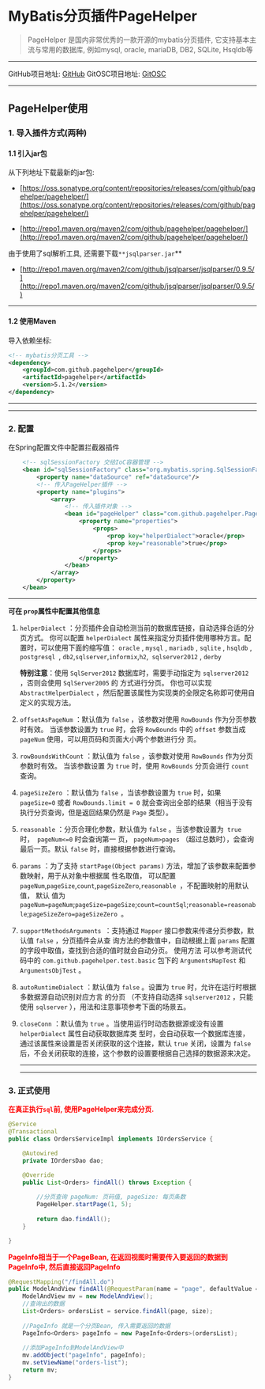 # MyBatis分页插件PageHelper
> PageHelper 是国内非常优秀的一款开源的mybatis分页插件, 它支持基本主流与常用的数据库, 例如mysql, oracle, mariaDB, DB2, SQLite, Hsqldb等
***

GitHub项目地址: [GitHub](https://github.com/pagehelper/Mybatis-PageHelper)
GitOSC项目地址: [GitOSC](http://git.oschina.net/free/Mybatis_PageHelper)
***

## PageHelper使用

### 1. 导入插件方式(两种)

#### 1.1 引入jar包

从下列地址下载最新的jar包:

* [https://oss.sonatype.org/content/repositories/releases/com/github/pagehelper/pagehelper/](https://oss.sonatype.org/content/repositories/releases/com/github/pagehelper/pagehelper/)

* [http://repo1.maven.org/maven2/com/github/pagehelper/pagehelper/](http://repo1.maven.org/maven2/com/github/pagehelper/pagehelper/)

由于使用了sql解析工具, 还需要下载`**jsqlparser.jar`**

* [http://repo1.maven.org/maven2/com/github/jsqlparser/jsqlparser/0.9.5/](http://repo1.maven.org/maven2/com/github/jsqlparser/jsqlparser/0.9.5/)
***

#### 1.2 使用Maven
导入依赖坐标:
```xml
<!-- mybatis分页工具 -->
<dependency>    
    <groupId>com.github.pagehelper</groupId>    
    <artifactId>pagehelper</artifactId>    
    <version>5.1.2</version>
</dependency>
```
***
***
### 2. 配置
在Spring配置文件中配置拦截器插件
```xml
    <!-- sqlSessionFactory 交给IoC容器管理 -->
    <bean id="sqlSessionFactory" class="org.mybatis.spring.SqlSessionFactoryBean">
        <property name="dataSource" ref="dataSource"/>
        <!-- 传入PageHelper插件 -->
        <property name="plugins">
            <array>
                <!-- 传入插件对象 -->
                <bean id="pageHelper" class="com.github.pagehelper.PageInterceptor">
                    <property name="properties">
                        <props>
                            <prop key="helperDialect">oracle</prop>
                            <prop key="reasonable">true</prop>
                        </props>
                    </property>
                </bean>
            </array>
        </property>
    </bean>
```
---

**可在 `prop`属性中配置其他信息**

1. `helperDialect` ：分页插件会自动检测当前的数据库链接，自动选择合适的分页方式。 你可以配置 `helperDialect` 属性来指定分页插件使用哪种方言。配置时，可以使用下面的缩写值： `oracle` , `mysql` , `mariadb` , `sqlite` , `hsqldb` , `postgresql `, `db2`,` sqlserver `,` informix `,` h2 `,` sqlserver2012` , `derby`

    **特别注意**：使用 `SqlServer2012` 数据库时，需要手动指定为 `sqlserver2012` ，否则会使用 `SqlServer2005` 的 方式进行分页。 你也可以实现 `AbstractHelperDialect` ，然后配置该属性为实现类的全限定名称即可使用自定义的实现方法。 

2. `offsetAsPageNum` ：默认值为 `false` ，该参数对使用 `RowBounds` 作为分页参数时有效。 当该参数设置为 `true` 时，会将 `RowBounds` 中的 `offset` 参数当成 `pageNum` 使用，可以用页码和页面大小两个参数进行分 页。 

3.  `rowBoundsWithCount` ：默认值为 `false` ，该参数对使用 `RowBounds` 作为分页参数时有效。 当该参数设置 为 `true` 时，使用 `RowBounds` 分页会进行 `count` 查询。 

4. `pageSizeZero` ：默认值为 `false` ，当该参数设置为 `true` 时，如果 `pageSize=0` 或者 `RowBounds.limit = 0` 就会查询出全部的结果（相当于没有执行分页查询，但是返回结果仍然是 `Page` 类型）。 

5. `reasonable` ：分页合理化参数，默认值为 `false` 。当该参数设置为` true` 时，` pageNum<=0` 时会查询第一 页， `pageNum>pages` （超过总数时），会查询最后一页。默认 `false` 时，直接根据参数进行查询。 

6. `params` ：为了支持 `startPage(Object params)` 方法，增加了该参数来配置参数映射，用于从对象中根据属 性名取值， 可以配置 `pageNum`,`pageSize`,`count`,`pageSizeZero`,`reasonable `，不配置映射的用默认值， 默认 值为 `pageNum=pageNum`;`pageSize=pageSize`;`count=countSql`;`reasonable=reasonable`;`pageSizeZero=pageSizeZero `。 

7. `supportMethodsArguments `：支持通过 `Mapper` 接口参数来传递分页参数，默认值 `false` ，分页插件会从查 询方法的参数值中，自动根据上面 `params` 配置的字段中取值，查找到合适的值时就会自动分页。 使用方法 可以参考测试代码中的 `com.github.pagehelper.test.basic` 包下的 `ArgumentsMapTest` 和 `ArgumentsObjTest` 。

8. `autoRuntimeDialect` ：默认值为 `false` 。设置为 `true` 时，允许在运行时根据多数据源自动识别对应方言 的分页 （不支持自动选择 `sqlserver2012` ，只能使用 `sqlserver` ），用法和注意事项参考下面的场景五。 

9. `closeConn` ：默认值为 `true` 。当使用运行时动态数据源或没有设置 `helperDialect` 属性自动获取数据库类 型时，会自动获取一个数据库连接， 通过该属性来设置是否关闭获取的这个连接，默认 `true` 关闭，设置为 `false` 后，不会关闭获取的连接，这个参数的设置要根据自己选择的数据源来决定。

    ---

    ---

### 3. 正式使用

<font color=red>**在真正执行`sql`前, 使用PageHelper来完成分页.**</font>

```java
@Service
@Transactional
public class OrdersServiceImpl implements IOrdersService {

    @Autowired
    private IOrdersDao dao;

    @Override
    public List<Orders> findAll() throws Exception {
        
        //分页查询 pageNum: 页码值, pageSize: 每页条数
        PageHelper.startPage(1, 5);
        
        return dao.findAll();
    }

}
```

<font color=red>**PageInfo相当于一个PageBean, 在返回视图时需要传入要返回的数据到PageInfo中, 然后直接返回PageInfo**</font>

```java
@RequestMapping("/findAll.do")
public ModelAndView findAll(@RequestParam(name = "page", defaultValue = "1") int page, @RequestParam(name = "size",defaultValue = "12") int size)  throws Exception {
    ModelAndView mv = new ModelAndView();
    //查询出的数据
    List<Orders> ordersList = service.findAll(page, size);
    
    //PageInfo 就是一个分页Bean, 传入需要返回的数据
    PageInfo<Orders> pageInfo = new PageInfo<Orders>(ordersList);
    
    //添加PageInfo到ModelAndView中
    mv.addObject("pageInfo", pageInfo);
    mv.setViewName("orders-list");
    return mv;
}
```